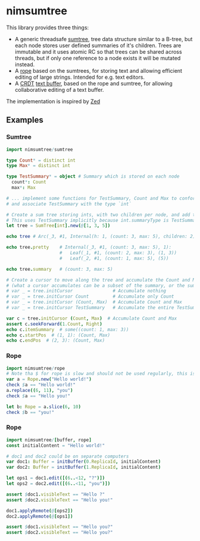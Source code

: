 # nimsumtree

This library provides three things:
- A generic threadsafe [sumtree](scr/nimsumtree/sumtree.nim), tree data structure similar to a B-tree, but each node stores user defined summaries of it's children.
  Trees are immutable and it uses atomic RC so that trees can be shared across threads, but if only one reference to a node exists it will be mutated instead.
- A [rope](src/rope.nim) based on the sumtrees, for storing text and allowing efficient editing of large strings. Intended for e.g. text editors.
- A [CRDT](https://en.wikipedia.org/wiki/Conflict-free_replicated_data_type) [text buffer](src/buffer.nim), based on the rope and sumtree, for allowing collaborative editing of a text buffer.

The implementation is inspired by [Zed](https://github.com/zed-industries/zed)

## Examples

### Sumtree
```nim
import nimsumtree/sumtree

type Count* = distinct int
type Max* = distinct int

type TestSummary* = object # Summary which is stored on each node
  count*: Count
  max*: Max

# ... implement some functions for TestSummary, Count and Max to conform to some concepts
# and associate TestSummary with the type `int`

# Create a sum tree storing ints, with two children per node, and add the numbers 1, 3, and 5
# This uses TestSummary implicitly because int.summaryType is TestSummary
let tree = SumTree[int].new(@[1, 3, 5])

echo tree # Arc(_3, #1, Internal(h: 1, (count: 3, max: 5), children: 2))

echo tree.pretty    # Internal(_3, #1, (count: 3, max: 5), 1):
                    #   Leaf(_1, #1, (count: 2, max: 3), (1, 3))
                    #   Leaf(_2, #1, (count: 1, max: 5), (5))

echo tree.summary   # (count: 3, max: 5)

# Create a cursor to move along the tree and accumulate the Count and Max values of the summaries
# (what a cursor accumulates can be a subset of the summary, or the summary itself)
# var _ = tree.initCursor               # Accumulate nothing
# var _ = tree.initCursor Count         # Accumulate only Count
# var _ = tree.initCursor (Count, Max)  # Accumulate Count and Max
# var _ = tree.initCursor TestSummary   # Accumulate the entire TestSummary

var c = tree.initCursor (Count, Max)  # Accumulate Count and Max
assert c.seekForward(1.Count, Right)
echo c.itemSummary  # some((count: 1, max: 3))
echo c.startPos  # (1, 1): (Count, Max)
echo c.endPos  # (2, 3): (Count, Max)
```

### Rope
```nim
import nimsumtree/rope
# Note tha $ for rope is slow and should not be used regularly, this is only for demonstration
var a = Rope.new("Hello world!")
check $a == "Hello world!"
a.replace((6, 11), "you")
check $a == "Hello you!"

let b: Rope = a.slice(6, 10)
check $b == "you!"
```

### Rope
```nim
import nimsumtree/[buffer, rope]
const initialContent = "Hello world!"

# doc1 and doc2 could be on separate computers
var doc1: Buffer = initBuffer(0.ReplicaId, initialContent)
var doc2: Buffer = initBuffer(1.ReplicaId, initialContent)

let ops1 = doc1.edit([(6..<12, "?")])
let ops2 = doc2.edit([(6..<11, "you")])

assert $doc1.visibleText == "Hello ?"
assert $doc2.visibleText == "Hello you!"

doc1.applyRemote(@[ops2])
doc2.applyRemote(@[ops1])

assert $doc1.visibleText == "Hello you?"
assert $doc2.visibleText == "Hello you?"

```
